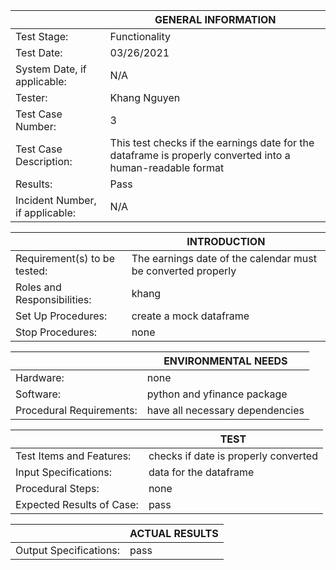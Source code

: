 |                                 |                  GENERAL INFORMATION                                                                           |
|---------------------------------|----------------------------------------------------------------------------------------------------------------|
| Test Stage:                     | Functionality                                                                                                  |
| Test Date:                      | 03/26/2021                                                                                                     |
| System Date, if applicable:     | N/A                                                                                                            |
| Tester:                         | Khang Nguyen                                                                                                   |
| Test Case Number:               | 3                                                                                                              |
| Test Case Description:          | This test checks if the earnings date for the dataframe is properly converted into a human-readable format     |
| Results:                        | Pass                                                                                                           |
| Incident Number, if applicable: | N/A                                                                                                            |


|                              |                     INTRODUCTION                                                                                                                                      |
|------------------------------|-----------------------------------------------------------------------------------------------------------------------------------------------------------------------|
| Requirement(s) to be tested: | The earnings date of the calendar must be converted properly                                  |
| Roles and Responsibilities:  | khang |
| Set Up Procedures:           | create a mock dataframe                                                                                    |
| Stop Procedures:             | none                                                                                                    |


|                          |                     ENVIRONMENTAL NEEDS                                                                                                  |
|--------------------------|------------------------------------------------------------------------------------------------------------------------------------------|
| Hardware:                | none                                             |
| Software:                | python and yfinance package  |
| Procedural Requirements: | have all necessary dependencies                                                     |


|                           |                     TEST                                                                                                                                                                                                      |
|---------------------------|-------------------------------------------------------------------------------------------------------------------------------------------------------------------------------------------------------------------------------|
| Test Items and Features:  | checks if date is properly converted                                                                                                                                       |
| Input Specifications:     | data for the dataframe                                                                                                                 |
| Procedural Steps:         | none                                                                                                                                            |
| Expected Results of Case: | pass                                                                                                                                                                          |


|                        |                     ACTUAL RESULTS                                                                                                |
|------------------------|-----------------------------------------------------------------------------------------------------------------------------------|
| Output Specifications: | pass                                    |



